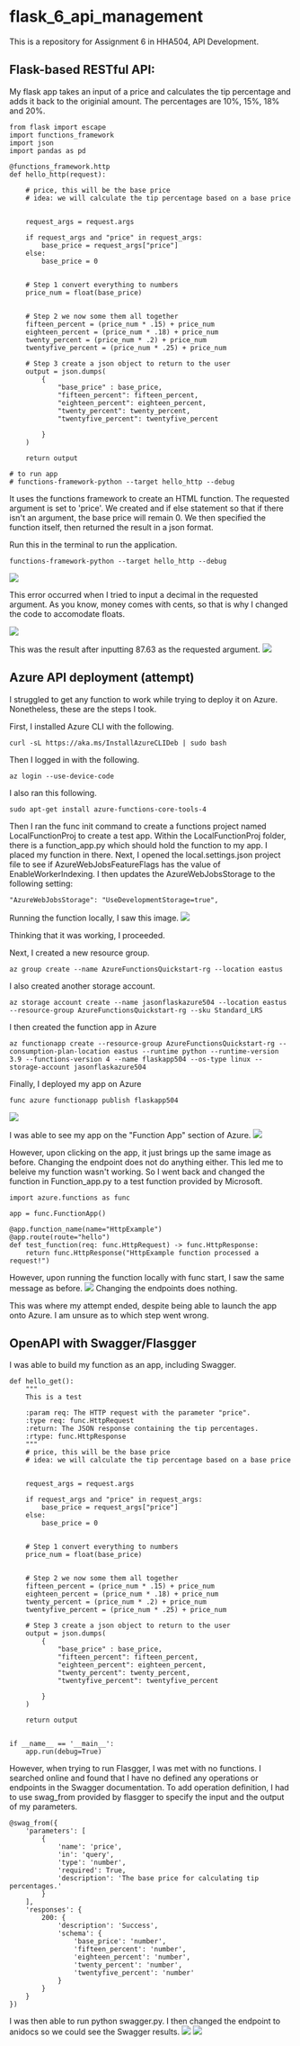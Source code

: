 # flask_6_api_management
This is a repository for Assignment 6 in HHA504, API Development. 

## Flask-based RESTful API:

My flask app takes an input of a price and calculates the tip percentage and adds it back to the originial amount. The percentages are 10%, 15%, 18% and 20%. 

```
from flask import escape
import functions_framework
import json
import pandas as pd 

@functions_framework.http
def hello_http(request):

    # price, this will be the base price
    # idea: we will calculate the tip percentage based on a base price


    request_args = request.args

    if request_args and "price" in request_args:
        base_price = request_args["price"]
    else:
        base_price = 0


    # Step 1 convert everything to numbers 
    price_num = float(base_price)


    # Step 2 we now some them all together 
    fifteen_percent = (price_num * .15) + price_num
    eighteen_percent = (price_num * .18) + price_num
    twenty_percent = (price_num * .2) + price_num
    twentyfive_percent = (price_num * .25) + price_num

    # Step 3 create a json object to return to the user 
    output = json.dumps(
        {
            "base_price" : base_price, 
            "fifteen_percent": fifteen_percent, 
            "eighteen_percent": eighteen_percent, 
            "twenty_percent": twenty_percent, 
            "twentyfive_percent": twentyfive_percent            

        }
    )

    return output

# to run app
# functions-framework-python --target hello_http --debug
```

It uses the functions framework to create an HTML function. The requested argument is set to 'price'. We created and if else statement so that if there isn't an argument, the base price will remain 0. 
We then specified the function itself, then returned the result in a json format. 

Run this in the terminal to run the application. 
```
functions-framework-python --target hello_http --debug
```

![](https://github.com/jas-tang/flask_6_api_management/blob/main/images/flask1.JPG)

This error occurred when I tried to input a decimal in the requested argument. As you know, money comes with cents, so that is why I changed the code to accomodate floats.

![](https://github.com/jas-tang/flask_6_api_management/blob/main/images/flask1error.JPG)

This was the result after inputting 87.63 as the requested argument. 
![](https://github.com/jas-tang/flask_6_api_management/blob/main/images/flask1pricefloatfix.JPG)

## Azure API deployment (attempt) 

I struggled to get any function to work while trying to deploy it on Azure. Nonetheless, these are the steps I took. 

First, I installed Azure CLI with the following. 
```
curl -sL https://aka.ms/InstallAzureCLIDeb | sudo bash
```
Then I logged in with the following.
```
az login --use-device-code
```
I also ran this following. 
```
sudo apt-get install azure-functions-core-tools-4
```
Then I ran the func init command to create a functions project named LocalFunctionProj to create a test app. Within the LocalFunctionProj folder, there is a function_app.py which should hold the function to my app. 
I placed my function in there. Next, I opened the local.settings.json project file to see if AzureWebJobsFeatureFlags has the value of EnableWorkerIndexing. 
I then updates the AzureWebJobsStorage to the following setting: 
```
"AzureWebJobsStorage": "UseDevelopmentStorage=true",
```

Running the function locally, I saw this image. 
![](https://github.com/jas-tang/flask_6_api_management/blob/main/images/functionsup.JPG)

Thinking that it was working, I proceeded. 

Next, I created a new resource group. 
```
az group create --name AzureFunctionsQuickstart-rg --location eastus
```
I also created another storage account. 
```
az storage account create --name jasonflaskazure504 --location eastus --resource-group AzureFunctionsQuickstart-rg --sku Standard_LRS
```

I then created the function app in Azure
```
az functionapp create --resource-group AzureFunctionsQuickstart-rg --consumption-plan-location eastus --runtime python --runtime-version 3.9 --functions-version 4 --name flaskapp504 --os-type linux --storage-account jasonflaskazure504
```

Finally, I deployed my app on Azure
```
func azure functionapp publish flaskapp504
```

![](https://github.com/jas-tang/flask_6_api_management/blob/main/images/igiveup2.JPG)

I was able to see my app on the "Function App" section of Azure.
![](https://github.com/jas-tang/flask_6_api_management/blob/main/images/igiveup.JPG)

However, upon clicking on the app, it just brings up the same image as before. Changing the endpoint does not do anything either. This led me to beleive my function wasn't working.
So I went back and changed the function in Function_app.py to a test function provided by Microsoft.
```
import azure.functions as func

app = func.FunctionApp()

@app.function_name(name="HttpExample")
@app.route(route="hello")
def test_function(req: func.HttpRequest) -> func.HttpResponse:
    return func.HttpResponse("HttpExample function processed a request!")
```
However, upon running the function locally with func start, I saw the same message as before. 
![](https://github.com/jas-tang/flask_6_api_management/blob/main/images/functionsup.JPG)
Changing the endpoints does nothing. 

This was where my attempt ended, despite being able to launch the app onto Azure. I am unsure as to which step went wrong. 

## OpenAPI with Swagger/Flasgger

I was able to build my function as an app, including Swagger.
```
def hello_get():
    """
    This is a test

    :param req: The HTTP request with the parameter "price".
    :type req: func.HttpRequest
    :return: The JSON response containing the tip percentages.
    :rtype: func.HttpResponse
    """
    # price, this will be the base price
    # idea: we will calculate the tip percentage based on a base price


    request_args = request.args

    if request_args and "price" in request_args:
        base_price = request_args["price"]
    else:
        base_price = 0


    # Step 1 convert everything to numbers 
    price_num = float(base_price)


    # Step 2 we now some them all together 
    fifteen_percent = (price_num * .15) + price_num
    eighteen_percent = (price_num * .18) + price_num
    twenty_percent = (price_num * .2) + price_num
    twentyfive_percent = (price_num * .25) + price_num

    # Step 3 create a json object to return to the user 
    output = json.dumps(
        {
            "base_price" : base_price, 
            "fifteen_percent": fifteen_percent, 
            "eighteen_percent": eighteen_percent, 
            "twenty_percent": twenty_percent, 
            "twentyfive_percent": twentyfive_percent            

        }
    )

    return output


if __name__ == '__main__':
    app.run(debug=True)
```

However, when trying to run Flasgger, I was met with no functions. I searched online and found that I have no defined any operations or endpoints in the Swagger documentation.
To add operation definition, I had to use swag_from provided by flasgger to specify the input and the output of my parameters. 
```
@swag_from({
    'parameters': [
        {
            'name': 'price',
            'in': 'query',
            'type': 'number',
            'required': True,
            'description': 'The base price for calculating tip percentages.'
        }
    ],
    'responses': {
        200: {
            'description': 'Success',
            'schema': {
                'base_price': 'number',
                'fifteen_percent': 'number',
                'eighteen_percent': 'number',
                'twenty_percent': 'number',
                'twentyfive_percent': 'number'
            }
        }
    }
})
```

I was then able to run python swagger.py. I then changed the endpoint to anidocs so we could see the Swagger results.
![](https://github.com/jas-tang/flask_6_api_management/blob/main/images/flasgger.JPG)
![](https://github.com/jas-tang/flask_6_api_management/blob/main/images/flasgger2.JPG)
